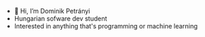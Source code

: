 - 👋 Hi, I’m Dominik Petrányi
- Hungarian sofware dev student
- Interested in anything that's programming or machine learning


